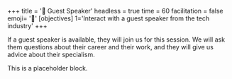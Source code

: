 +++
title = '🎤 Guest Speaker'
headless = true
time = 60
facilitation = false
emoji= '🎤'
[objectives]
    1='Interact with a guest speaker from the tech industry'
+++

If a guest speaker is available, they will join us for this session. We will ask them questions about their career and their work, and they will give us advice about their specialism.

This is a placeholder block.
